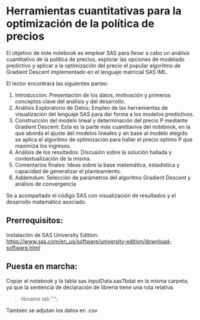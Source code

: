 Herramientas cuantitativas para la optimización de la política de precios
==========================================================================
El objetivo de este notebook es emplear SAS para llevar a cabo un análisis cuantitativo de la política de precios, explorar las opciones de modelado predictivo y aplicar a la optimización del precio el popular algoritmo de Gradient Descent implementado en el lenguaje matricial SAS IML.

El lector encontrará las siguientes partes:

1. Introducción: Presentación de los datos, motivación y primeros conceptos clave del análisis y del desarrollo.
2. Análisis Exploratorio de Datos: Empleo de las herramientas de visualización del lenguaje SAS para dar forma a los modelos predictivos.
3. Construcción del modelo lineal y determinación del precio P mediante Gradient Descent: Esta es la parte más cuantitaviva del notebook, en la que aborda el ajuste del modelos lineales y en base al modelo elegido se aplica el algoritmo de optimización para hallar el precio óptimo P que maximiza los ingresos.
4.  Análisis de los resultados: Discusión sobre la solución hallada y contextualización de la misma.
5. Comentarios finales: Ideas sobre la base matemática, estadística y capacidad de generalizar el planteamiento.
6. Addemdum: Selección de parámetros del algoritmo Gradient Descent y análisis de convergencia

Se a acompañado el código SAS con visualización de resultados y el desarrollo matemático asociado. 

Prerrequisitos:
--------------
Instalación de SAS University Edition:
https://www.sas.com/en_us/software/university-edition/download-software.html

Puesta en marcha:
------------------
Copiar el notebook y la tabla sas inputData.sas7bdat en la misma carpeta, ya que la sentencia de declaración de librería tiene una ruta relativa.

> libname lab ".";

También se adjutan los datos en .csv
